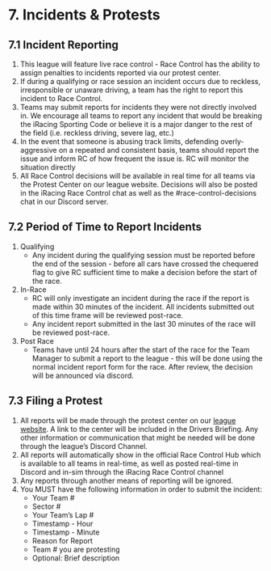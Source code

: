 # 7. Incidents & Protests

## 7.1 Incident Reporting
1. This league will feature live race control - Race Control has the ability to assign penalties to incidents reported via our protest center.
2. If during a qualifying or race session an incident occurs due to reckless, irresponsible or unaware driving, a team has the right to report this incident to Race Control.
3. Teams may submit reports for incidents they were not directly involved in. We encourage all teams to report any incident that would be breaking the iRacing Sporting Code or believe it is a major danger to the rest of the field (i.e. reckless driving, severe lag, etc.)
4. In the event that someone is abusing track limits, defending overly-aggressive on a repeated and consistent basis, teams should report the issue and inform RC of how frequent the issue is. RC will monitor the situation directly
5. All Race Control decisions will be available in real time for all teams via the Protest Center on our league website. Decisions will also be posted in the iRacing Race Control chat as well as the #race-control-decisions chat in our Discord server.

## 7.2 Period of Time to Report Incidents
1. Qualifying
    - Any incident during the qualifying session must be reported before the end of the session - before all cars have crossed the chequered flag to give RC sufficient time to make a decision before the start of the race.
2. In-Race
    - RC will only investigate an incident during the race if the report is made within 30 minutes of the incident. All incidents submitted out of this time frame will be reviewed post-race.
    - Any incident report submitted in the last 30 minutes of the race will be reviewed post-race.
3. Post Race
    - Teams have until 24 hours after the start of the race for the Team Manager to submit a report to the league - this will be done using the normal incident report form for the race. After review, the decision will be announced via discord.

## 7.3 Filing a Protest
1. All reports will be made through the protest center on our [league website](https://winter-vln.azurewebsites.net). A link to the center will be included in the Drivers Briefing. Any other information or communication that might be needed will be done through the league’s Discord Channel.
2. All reports will automatically show in the official Race Control Hub which is available to all teams in real-time, as well as posted real-time in Discord and in-sim through the iRacing Race Control channel
3. Any reports through another means of reporting will be ignored.
4. You MUST have the following information in order to submit the incident:
    - Your Team #
    - Sector #
    - Your Team’s Lap #
    - Timestamp - Hour
    - Timestamp - Minute
    - Reason for Report
    - Team # you are protesting
    - Optional: Brief description
